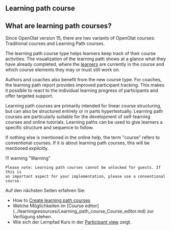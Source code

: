 ## Learning path course

## What are learning path courses?

Since OpenOlat version 15, there are two variants of OpenOlat courses:
Traditional courses and Learning Path courses.

The learning path course type helps learners keep track of their course
activities. The visualization of the learning path shows at a glance what they
have already completed, where the
[learners](../learningresources/Learning_path_course_Participant_view.md) are currently in the
course and which course elements they may or must still work on.

Authors and coaches also benefit from the new course type. For coaches, the
learning path report provides improved participant tracking. This makes it
possible to react to the individual learning progress of participants and
offer targeted support.

Learning path courses are primarily intended for linear course structuring,
but can also be structured entirely or in parts hypertextually. Learning path
courses are particularly suitable for the development of self-learning courses
and online tutorials. Learning paths can be used to give learners a specific
structure and sequence to follow.

If nothing else is mentioned in the online help, the term "course" refers to
conventional courses. If it is about learning path courses, this will be
mentioned explicitly.

!!! warning "Warning"

    Please note: Learning path courses cannot be unlocked for guests. If this is
    an important aspect for your implementation, please use a conventional course.

  
   Auf den nächsten Seiten erfahren Sie: 

  * How to [Create learning path courses](Creating_learning_path_courses.md)
  * Welche Möglichkeiten im [Course editor] (../learningresources/Learning_path_course_Course_editor.md) zur Verfügung stehen.
  * Wie sich der Lernpfad Kurs in der  [Participant view](Learning_path_course_Participant_view.md) zeigt.

